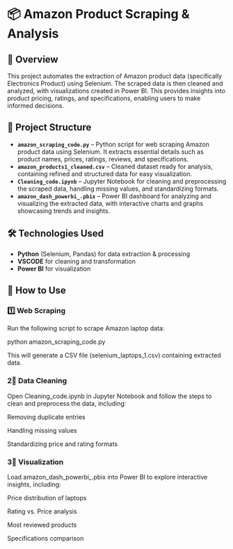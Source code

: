 # 📦 Amazon Product Scraping & Analysis  

## 🚀 Overview  
This project automates the extraction of Amazon product data (specifically Electronics Product) using Selenium.  The scraped data is then cleaned and analyzed, with visualizations created in Power BI. This provides insights into product pricing, ratings, and specifications, enabling users to make informed decisions.

## 📂 Project Structure  
- **`amazon_scraping_code.py`** – Python script for web scraping Amazon product data using Selenium. It extracts essential details such as product names, prices, ratings, reviews, and specifications.
- **`amazon_products1_cleaned.csv`** –  Cleaned dataset ready for analysis, containing refined and structured data for easy visualization. 
- **`Cleaning_code.ipynb`** – Jupyter Notebook for cleaning and preprocessing the scraped data, handling missing values, and standardizing formats. 
- **`amazon_dash_powerbi_.pbix`** – Power BI dashboard for analyzing and visualizing the extracted data, with interactive charts and graphs showcasing trends and insights.

## 🛠️ Technologies Used  
- **Python** (Selenium, Pandas) for data extraction & processing  
- **VSCODE** for cleaning and transformation  
- **Power BI** for visualization  

## 📜 How to Use  

### 1️⃣ Web Scraping  
Run the following script to scrape Amazon laptop data:

python amazon_scraping_code.py

This will generate a CSV file (selenium_laptops_1.csv) containing extracted data.

### 2⃣ Data Cleaning

Open Cleaning_code.ipynb in Jupyter Notebook and follow the steps to clean and preprocess the data, including:

Removing duplicate entries

Handling missing values

Standardizing price and rating formats

### 3⃣ Visualization

Load amazon_dash_powerbi_.pbix into Power BI to explore interactive insights, including:

Price distribution of laptops

Rating vs. Price analysis

Most reviewed products

Specifications comparison


